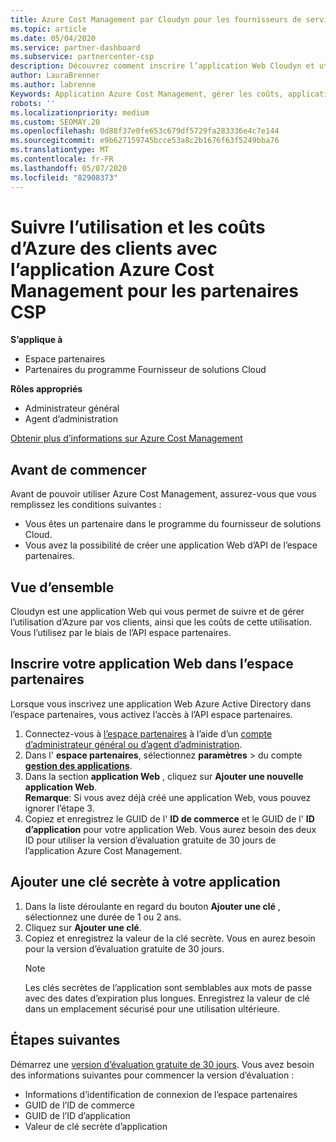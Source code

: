 ```yaml
---
title: Azure Cost Management par Cloudyn pour les fournisseurs de services de chiffrement
ms.topic: article
ms.date: 05/04/2020
ms.service: partner-dashboard
ms.subservice: partnercenter-csp
description: Découvrez comment inscrire l’application Web Cloudyn et utiliser une clé secrète pour celle-ci dans l’espace partenaires afin de pouvoir utiliser l’application pour suivre l’utilisation et les coûts d’Azure du client.
author: LauraBrenner
ms.author: labrenne
Keywords: Application Azure Cost Management, gérer les coûts, applications Web
robots: ''
ms.localizationpriority: medium
ms.custom: SEOMAY.20
ms.openlocfilehash: 0d88f37e0fe653c679df5729fa283336e4c7e144
ms.sourcegitcommit: e9b627159745bcce53a8c2b1676f63f5249bba76
ms.translationtype: MT
ms.contentlocale: fr-FR
ms.lasthandoff: 05/07/2020
ms.locfileid: "82908373"
---
```

# <a name="track-customer-azure-usage-and-costs-with-the-azure-cost-management-app-for-csp-partners"></a>Suivre l’utilisation et les coûts d’Azure des clients avec l’application Azure Cost Management pour les partenaires CSP  

**S’applique à**

- Espace partenaires
- Partenaires du programme Fournisseur de solutions Cloud

**Rôles appropriés**

- Administrateur général
- Agent d’administration

[Obtenir plus d’informations sur Azure Cost Management](https://go.microsoft.com/fwlink/p/?linkid=857893)

## <a name="before-you-begin"></a>Avant de commencer
Avant de pouvoir utiliser Azure Cost Management, assurez-vous que vous remplissez les conditions suivantes :

- Vous êtes un partenaire dans le programme du fournisseur de solutions Cloud.
- Vous avez la possibilité de créer une application Web d’API de l’espace partenaires.

## <a name="overview"></a>Vue d’ensemble

Cloudyn est une application Web qui vous permet de suivre et de gérer l’utilisation d’Azure par vos clients, ainsi que les coûts de cette utilisation. Vous l’utilisez par le biais de l’API espace partenaires.

## <a name="register-your-web-app-in-the-partner-center"></a>Inscrire votre application Web dans l’espace partenaires
Lorsque vous inscrivez une application Web Azure Active Directory dans l’espace partenaires, vous activez l’accès à l’API espace partenaires. 
1.  Connectez-vous à [l’espace partenaires](https://partnercenter.microsoft.com/pcv/dashboard/overview) à l’aide d’un [compte d’administrateur général ou d’agent d’administration](create-user-accounts-and-set-permissions.md).
2.  Dans l' **espace partenaires**, sélectionnez **paramètres** &gt; du compte **[gestion des applications](https://partnercenter.microsoft.com/pcv/apiintegration/appmanagement)**.
3.  Dans la section **application Web** , cliquez sur **Ajouter une nouvelle application Web**.
<br> **Remarque**: Si vous avez déjà créé une application Web, vous pouvez ignorer l’étape 3.
4.  Copiez et enregistrez le GUID de l' **ID de commerce** et le GUID de l' **ID d’application** pour votre application Web. Vous aurez besoin des deux ID pour utiliser la version d’évaluation gratuite de 30 jours de l’application Azure Cost Management.

## <a name="add-a-secret-key-to-your-app"></a>Ajouter une clé secrète à votre application
1. Dans la liste déroulante en regard du bouton **Ajouter une clé** , sélectionnez une durée de 1 ou 2 ans.
2. Cliquez sur **Ajouter une clé**. 
3. Copiez et enregistrez la valeur de la clé secrète. Vous en aurez besoin pour la version d’évaluation gratuite de 30 jours.<br>
   > [!NOTE]  
   > Les clés secrètes de l’application sont semblables aux mots de passe avec des dates d’expiration plus longues. Enregistrez la valeur de clé dans un emplacement sécurisé pour une utilisation ultérieure.

## <a name="next-steps"></a>Étapes suivantes
Démarrez une [version d’évaluation gratuite de 30 jours](https://go.microsoft.com/fwlink/?linkid=857895).
Vous avez besoin des informations suivantes pour commencer la version d’évaluation :
- Informations d’identification de connexion de l’espace partenaires
- GUID de l’ID de commerce
- GUID de l’ID d’application
- Valeur de clé secrète d’application
